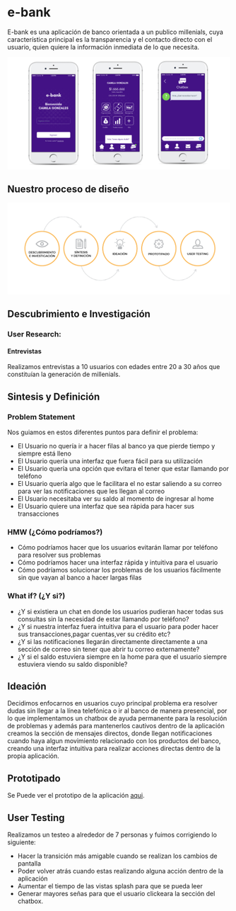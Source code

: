 # e-bank

E-bank es una aplicación de banco orientada a un publico millenials, cuya característica principal es la transparencia y el contacto directo con el usuario, quien quiere la información inmediata de lo que necesita.


![e-bank](img/e-bank.png)

## Nuestro proceso de diseño

![e-bank](img/proceso.png)

## Descubrimiento e Investigación

### User Research:
#### Entrevistas
Realizamos entrevistas a 10 usuarios con edades entre 20 a 30 años que constituían la generación de millenials.

## Sintesis y Definición
### Problem Statement
Nos guiamos en estos diferentes puntos para definir el problema:

* El Usuario no quería ir a hacer filas al banco ya que pierde tiempo y siempre está lleno
* El Usuario quería una interfaz que fuera fácil para su utilización
* El Usuario quería una opción que evitara el tener que estar llamando por teléfono
* El Usuario quería algo que le facilitara el no estar saliendo a su correo para ver las
  notificaciones que les llegan al correo 
* El Usuario necesitaba ver su saldo al momento de ingresar al home 
* El Usuario quiere una interfaz que sea rápida para hacer sus transacciones 

### HMW (¿Cómo podríamos?)

* Cómo podríamos hacer que los usuarios evitarán llamar por teléfono para resolver sus 
  problemas
* Cómo podríamos hacer una interfaz rápida y intuitiva para el usuario
* Cómo podríamos solucionar los problemas de los usuarios fácilmente sin que vayan al 
  banco a hacer largas filas

### What if? (¿Y si?)

* ¿Y si existiera un chat en donde los usuarios pudieran hacer todas sus consultas sin la 
  necesidad de estar llamando por teléfono? 
* ¿Y si nuestra interfaz fuera intuitiva para el usuario para poder hacer sus 
  transacciones,pagar cuentas,ver su crédito etc?
* ¿Y si las notificaciones llegarán directamente directamente a una sección de correo sin 
  tener que abrir tu correo externamente? 
* ¿Y si el saldo estuviera siempre en la home para que el usuario siempre estuviera 
  viendo su saldo disponible? 

## Ideación

Decidimos enfocarnos en usuarios cuyo principal problema era resolver dudas sin llegar a la línea telefónica o ir al banco de manera presencial, por lo que implementamos un chatbox de ayuda permanente para la resolución de problemas y además para mantenerlos cautivos dentro de la aplicación creamos la sección de mensajes directos, donde llegan notificaciones cuando haya algun movimiento relacionado con los productos del banco, creando una interfaz intuitiva para realizar acciones directas dentro de la propia aplicación.

## Prototipado

Se Puede ver el prototipo de la aplicación [aqui](https://marvelapp.com/30abhhd).

## User Testing

Realizamos un testeo a alrededor de 7 personas y fuimos corrigiendo lo siguiente:

* Hacer la transición más amigable cuando se realizan los cambios de pantalla
* Poder volver atrás cuando estas realizando alguna acción dentro de la aplicación
* Aumentar el tiempo de las vistas splash para que se pueda leer
* Generar mayores señas para que el usuario clickeara la sección del chatbox.






